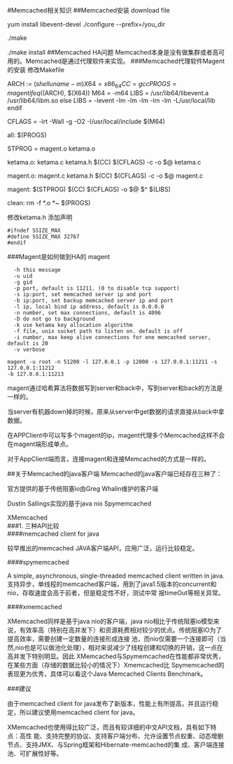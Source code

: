 #Memcached相关知识
##Memcached安装
download file

yum install libevent-devel
./configure --prefix=/you_dir

./make 

./make install
##Memcached HA问题
Memcached本身是没有做集群或者高可用的。Memcached是通过代理软件来实现。
###Memcached代理软件Magent的安装
修改Makefile

ARCH := $(shell uname -m)
X64 = x86_64
CC = gcc
PROGS =	magent
ifeq ($(ARCH), $(X64))
	M64 = -m64
	LIBS = /usr/lib64/libevent.a /usr/lib64/libm.so
else
	LIBS = -levent -lm -lm -lm -lm -lm -L/usr/local/lib
endif

CFLAGS = -lrt -Wall -g -O2 -I/usr/local/include $(M64)

all: $(PROGS)

STPROG = magent.o ketama.o

ketama.o: ketama.c ketama.h
	$(CC) $(CFLAGS) -c -o $@ ketama.c

magent.o: magent.c ketama.h
	$(CC) $(CFLAGS) -c -o $@ magent.c

magent: $(STPROG)
	$(CC) $(CFLAGS) -o $@ $^ $(LIBS)

clean:
	rm -f *.o *~ $(PROGS)
	
修改ketama.h
添加声明

```
#ifndef SSIZE_MAX
#define SSIZE_MAX 32767
#endif
```
###Magent是如何做到HA的
magent

```
  -h this message
  -u uid
  -g gid
  -p port, default is 11211. (0 to disable tcp support)
  -s ip:port, set memcached server ip and port
  -b ip:port, set backup memcached server ip and port
  -l ip, local bind ip address, default is 0.0.0.0
  -n number, set max connections, default is 4096
  -D do not go to background
  -k use ketama key allocation algorithm
  -f file, unix socket path to listen on. default is off
  -i number, max keep alive connections for one memcached server, default is 20
  -v verbose
```

```
magent -u root -n 51200 -l 127.0.0.1 -p 12000 -s 127.0.0.1:11211 -s 127.0.0.1:11212   
-b 127.0.0.1:11213  
```

magent通过哈希算法将数据写到server和back中，写到server和back的方法是一样的。

当server有机器down掉的时候，原来从server中get数据的请求直接从back中拿数据。

在APPClient中可以写多个magent的ip，magent代理多个Memcached这样不会在magent端形成单点。

对于AppClient端而言，连接magent和连接Memcached的方式是一样的。

##关于Memcached的java客户端
Memcached的java客户端已经存在三种了：  
   
官方提供的基于传统阻塞io由Greg Whalin维护的客户端  
   
Dustin Sallings实现的基于java nio Spymemcached  
   
XMemcached  
###1. 三种API比较  
####memcached client for java  
   
较早推出的memcached JAVA客户端API，应用广泛，运行比较稳定。   
  
  
####spymemcached  
   
A simple, asynchronous, single-threaded memcached client written in java. 支持异步，单线程的memcached客户端，用到了java1.5版本的concurrent和nio，存取速度会高于前者，但是稳定性不好，测试中常 报timeOut等相关异常。   
  
  
####xmemcached  
   
XMemcached同样是基于java nio的客户端，java nio相比于传统阻塞io模型来说，有效率高（特别在高并发下）和资源耗费相对较少的优点。传统阻塞IO为了提高效率，需要创建一定数量的连接形成连接 池，而nio仅需要一个连接即可（当然,nio也是可以做池化处理），相对来说减少了线程创建和切换的开销，这一点在高并发下特别明显。因此 XMemcached与Spymemcached在性能都非常优秀，在某些方面（存储的数据比较小的情况下）Xmemcached比 Spymemcached的表现更为优秀，具体可以看这个Java Memcached Clients Benchmark。  
   
  
###建议  
   
由于memcached client for java发布了新版本，性能上有所提高，并且运行稳定，所以建议使用memcached client for java。  
   
XMemcached也使用得比较广泛，而且有较详细的中文API文档，具有如下特点：高性 能、支持完整的协议、支持客户端分布、允许设置节点权重、动态增删节点、支持JMX、与Spring框架和Hibernate-memcached的集 成、客户端连接池、可扩展性好等。 





